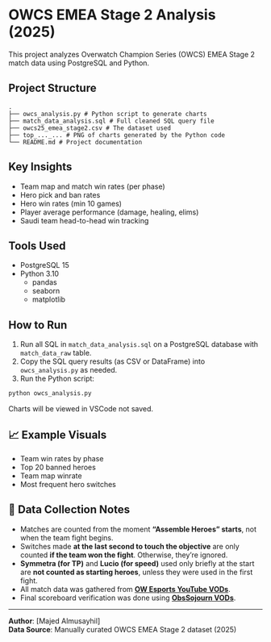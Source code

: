 # OWCS EMEA Stage 2 Analysis (2025)

This project analyzes Overwatch Champion Series (OWCS) EMEA Stage 2 match data using PostgreSQL and Python.

## Project Structure



```
.
├── owcs_analysis.py # Python script to generate charts
├── match_data_analysis.sql # Full cleaned SQL query file
├── owcs25_emea_stage2.csv # The dataset used
├── top_..._... # PNG of charts generated by the Python code
└── README.md # Project documentation
```


## Key Insights

- Team map and match win rates (per phase)
- Hero pick and ban rates
- Hero win rates (min 10 games)
- Player average performance (damage, healing, elims)
- Saudi team head-to-head win tracking

## Tools Used

- PostgreSQL 15
- Python 3.10
  - pandas
  - seaborn
  - matplotlib

## How to Run

1. Run all SQL in `match_data_analysis.sql` on a PostgreSQL database with `match_data_raw` table.
2. Copy the SQL query results (as CSV or DataFrame) into `owcs_analysis.py` as needed.
3. Run the Python script:

```bash
python owcs_analysis.py
```

Charts will be viewed in VSCode not saved.

## 📈 Example Visuals

- Team win rates by phase
- Top 20 banned heroes
- Team map winrate
- Most frequent hero switches

## 📌 Data Collection Notes

- Matches are counted from the moment **“Assemble Heroes” starts**, not when the team fight begins.
- Switches made **at the last second to touch the objective** are only counted **if the team won the fight**. Otherwise, they’re ignored.
- **Symmetra (for TP)** and **Lucio (for speed)** used only briefly at the start are **not counted as starting heroes**, unless they were used in the first fight.
- All match data was gathered from **[OW Esports YouTube VODs](https://www.youtube.com/@ow_esports)**.
- Final scoreboard verification was done using **[ObsSojourn VODs](https://www.youtube.com/@ObsSojourn)**.

---

**Author**: [Majed Almusayhil]  
**Data Source**: Manually curated OWCS EMEA Stage 2 dataset (2025)
